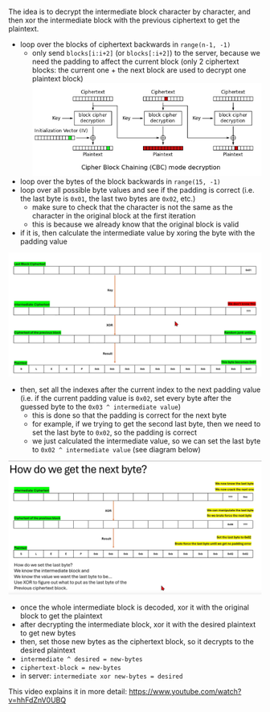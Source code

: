 
The idea is to decrypt the intermediate block character by character, and then xor the intermediate block with the previous ciphertext to get the plaintext.

- loop over the blocks of ciphertext backwards in `range(n-1, -1)`
  - only send `blocks[i:i+2]` (or `blocks[:i+2]`) to the server, because we need the padding to affect the current block (only 2 ciphertext blocks: the current one + the next block are used to decrypt one plaintext block)
![cbc-bit-flipping](cbc-bit-flipping.png)
- loop over the bytes of the block backwards in `range(15, -1)`
- loop over all possible byte values and see if the padding is correct (i.e. the last byte is `0x01`, the last two bytes are `0x02`, etc.)
  - make sure to check that the character is not the same as the character in the original block at the first iteration
  - this is because we already know that the original block is valid
- if it is, then calculate the intermediate value by xoring the byte with the padding value

![cbc-poa-intermediate](./cbc-poa-intermediate.png)

- then, set all the indexes after the current index to the next padding value (i.e. if the current padding value is `0x02`, set every byte after the guessed byte to the `0x03 ^ intermediate value`)
  - this is done so that the padding is correct for the next byte
  - for example, if we trying to get the second last byte, then we need to set the last byte to `0x02`, so the padding is correct
  - we just calculated the intermediate value, so we can set the last byte to `0x02 ^ intermediate value` (see diagram below)

![cbc-poa-padding](./cbc-poa-padding.png)

- once the whole intermediate block is decoded, xor it with the original block to get the plaintext
- after decrypting the intermediate block, xor it with the desired plaintext to get new bytes
- then, set those new bytes as the ciphertext block, so it decrypts to the desired plaintext
- `intermediate ^ desired = new-bytes`
- `ciphertext-block = new-bytes`
- in server: `intermediate xor new-bytes = desired`

This video explains it in more detail:
https://www.youtube.com/watch?v=hhFdZnV0UBQ
